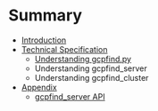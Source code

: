 # Summary

* [Introduction](README.md)
* [Technical Specification](chapter1.md)
  * [Understanding gcpfind.py](chapter1/understanding-gcpfindpy.md)
  * Understanding gcpfind\_server
  * Understanding gcpfind\_cluster
* [Appendix](appendix.md)
  * [gcpfind\_server API](appendix/gcpfindserver.md)

